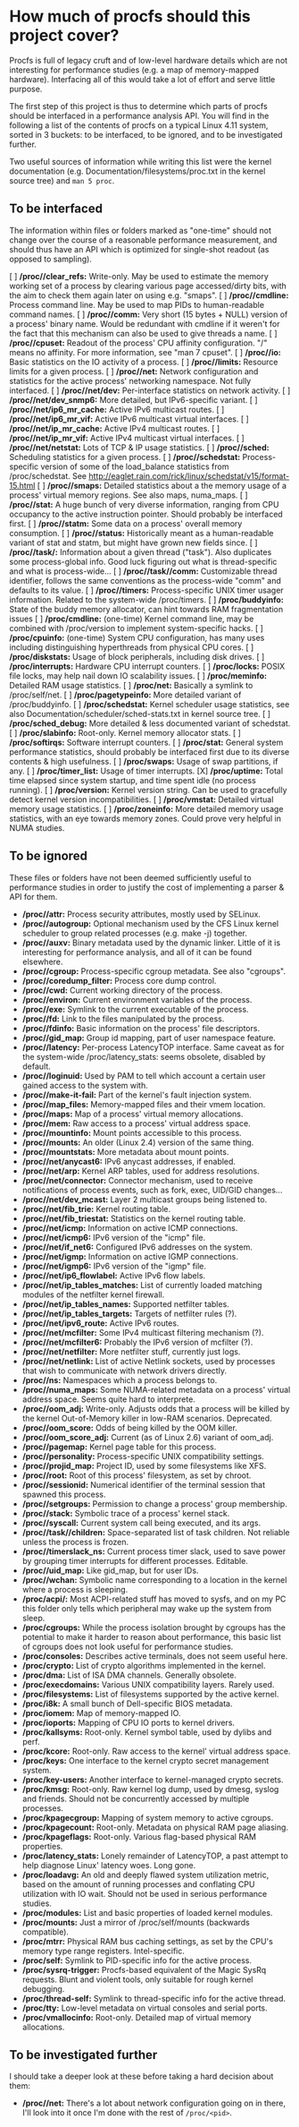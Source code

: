 # How much of procfs should this project cover?

Procfs is full of legacy cruft and of low-level hardware details which are not
interesting for performance studies (e.g. a map of memory-mapped hardware).
Interfacing all of this would take a lot of effort and serve little purpose.

The first step of this project is thus to determine which parts of procfs should
be interfaced in a performance analysis API. You will find in the following a
list of the contents of procfs on a typical Linux 4.11 system, sorted in 3
buckets: to be interfaced, to be ignored, and to be investigated further.

Two useful sources of information while writing this list were the kernel
documentation (e.g. Documentation/filesystems/proc.txt in the kernel source
tree) and `man 5 proc`.

## To be interfaced

The information within files or folders marked as "one-time" should not change
over the course of a reasonable performance measurement, and should thus have
an API which is optimized for single-shot readout (as opposed to sampling).

[ ] **/proc/<pid>/clear_refs:** Write-only. May be used to estimate the memory
    working set of a process by clearing various page accessed/dirty bits, with
    the aim to check them again later on using e.g. "smaps".
[ ] **/proc/<pid>/cmdline:** Process command line. May be used to map PIDs to
    human-readable command names.
[ ] **/proc/<pid>/comm:** Very short (15 bytes + NULL) version of a process'
    binary name. Would be redundant with cmdline if it weren't for the fact that
    this mechanism can also be used to give threads a name.
[ ] **/proc/<pid>/cpuset:** Readout of the process' CPU affinity configuration.
    "/" means no affinity. For more information, see "man 7 cpuset".
[ ] **/proc/<pid>/io:** Basic statistics on the IO activity of a process.
[ ] **/proc/<pid>/limits:** Resource limits for a given process.
[ ] **/proc/<pid>/net:** Network configuration and statistics for the active
    process' networking namespace. Not fully interfaced.
[ ] **/proc/<pid>/net/dev:** Per-interface statistics on network activity.
[ ] **/proc/<pid>/net/dev_snmp6:** More detailed, but IPv6-specific variant.
[ ] **/proc/<pid>/net/ip6_mr_cache:** Active IPv6 multicast routes.
[ ] **/proc/<pid>/net/ip6_mr_vif:** Active IPv6 multicast virtual interfaces.
[ ] **/proc/<pid>/net/ip_mr_cache:** Active IPv4 multicast routes.
[ ] **/proc/<pid>/net/ip_mr_vif:** Active IPv4 multicast virtual interfaces.
[ ] **/proc/<pid>/net/netstat:** Lots of TCP & IP usage statistics.
[ ] **/proc/<pid>/sched:** Scheduling statistics for a given process.
[ ] **/proc/<pid>/schedstat:** Process-specific version of some of the
    load_balance statistics from /proc/schedstat. See
    http://eaglet.rain.com/rick/linux/schedstat/v15/format-15.html
[ ] **/proc/<pid>/smaps:** Detailed statistics about a the memory usage of a
    process' virtual memory regions. See also maps, numa_maps.
[ ] **/proc/<pid>/stat:** A huge bunch of very diverse information, ranging from
    CPU occupancy to the active instruction pointer. Should probably be
    interfaced first.
[ ] **/proc/<pid>/statm:** Some data on a process' overall memory consumption.
[ ] **/proc/<pid>/status:** Historically meant as a human-readable variant of
    stat and statm, but might have grown new fields since.
[ ] **/proc/<pid>/task/<tid>:** Information about a given thread ("task").
    Also duplicates some process-global info. Good luck figuring out what is
    thread-specific and what is process-wide...
[ ] **/proc/<pid>/task/<tid>/comm:** Customizable thread identifier, follows
    the same conventions as the process-wide "comm" and defaults to its value.
[ ] **/proc/<pid>/timers:** Process-specific UNIX timer usager information.
    Related to the system-wide /proc/timers.
[ ] **/proc/buddyinfo:** State of the buddy memory allocator, can hint towards
    RAM fragmentation issues
[ ] **/proc/cmdline:** (one-time) Kernel command line, may be combined with
    /proc/version to implement system-specific hacks.
[ ] **/proc/cpuinfo:** (one-time) System CPU configuration, has many uses
    including distinguishing hyperthreads from physical CPU cores.
[ ] **/proc/diskstats:** Usage of block peripherals, including disk drives.
[ ] **/proc/interrupts:** Hardware CPU interrupt counters.
[ ] **/proc/locks:** POSIX file locks, may help nail down IO scalability issues.
[ ] **/proc/meminfo:** Detailed RAM usage statistics.
[ ] **/proc/net:** Basically a symlink to /proc/self/net.
[ ] **/proc/pagetypeinfo:** More detailed variant of /proc/buddyinfo.
[ ] **/proc/schedstat:** Kernel scheduler usage statistics, see also
    Documentation/scheduler/sched-stats.txt in kernel source tree.
[ ] **/proc/sched_debug:** More detailed & less documented variant of schedstat.
[ ] **/proc/slabinfo:** Root-only. Kernel memory allocator stats.
[ ] **/proc/softirqs:** Software interrupt counters.
[ ] **/proc/stat:** General system performance statistics, should probably be
    interfaced first due to its diverse contents & high usefulness.
[ ] **/proc/swaps:** Usage of swap partitions, if any.
[ ] **/proc/timer_list:** Usage of timer interrupts.
[X] **/proc/uptime:** Total time elapsed since system startup, and time spent
    idle (no process running).
[ ] **/proc/version:** Kernel version string. Can be used to gracefully detect
    kernel version incompatibilities.
[ ] **/proc/vmstat:** Detailed virtual memory usage statistics.
[ ] **/proc/zoneinfo:** More detailed memory usage statistics, with an eye
    towards memory zones. Could prove very helpful in NUMA studies.

## To be ignored

These files or folders have not been deemed sufficiently useful to performance
studies in order to justify the cost of implementing a parser & API for them.

* **/proc/<pid>/attr:** Process security attributes, mostly used by SELinux.
* **/proc/<pid>/autogroup:** Optional mechanism used by the CFS Linux kernel
  scheduler to group related processes (e.g. make -j) together.
* **/proc/<pid>/auxv:** Binary metadata used by the dynamic linker. Little of it
  is interesting for performance analysis, and all of it can be found elsewhere.
* **/proc/<pid>/cgroup:** Process-specific cgroup metadata. See also "cgroups".
* **/proc/<pid>/coredump_filter:** Process core dump control.
* **/proc/<pid>/cwd:** Current working directory of the process.
* **/proc/<pid>/environ:** Current environment variables of the process.
* **/proc/<pid>/exe:** Symlink to the current executable of the process.
* **/proc/<pid>/fd:** Link to the files manipulated by the process.
* **/proc/<pid>/fdinfo:** Basic information on the process' file descriptors.
* **/proc/<pid>/gid_map:** Group id mapping, part of user namespace feature.
* **/proc/<pid>/latency:** Per-process LatencyTOP interface. Same caveat as for
  the system-wide /proc/latency_stats: seems obsolete, disabled by default.
* **/proc/<pid>/loginuid:** Used by PAM to tell which account a certain user
  gained access to the system with.
* **/proc/<pid>/make-it-fail:** Part of the kernel's fault injection system.
* **/proc/<pid>/map_files:** Memory-mapped files and their vmem location.
* **/proc/<pid>/maps:** Map of a process' virtual memory allocations.
* **/proc/<pid>/mem:** Raw access to a process' virtual address space.
* **/proc/<pid>/mountinfo:** Mount points accessible to this process.
* **/proc/<pid>/mounts:** An older (Linux 2.4) version of the same thing.
* **/proc/<pid>/mountstats:** More metadata about mount points.
* **/proc/<pid>/net/anycast6:** IPv6 anycast addresses, if enabled.
* **/proc/<pid>/net/arp:** Kernel ARP tables, used for address resolutions.
* **/proc/<pid>/net/connector:** Connector mechanism, used to receive
  notifications of process events, such as fork, exec, UID/GID changes...
* **/proc/<pid>/net/dev_mcast:** Layer 2 multicast groups being listened to.
* **/proc/<pid>/net/fib_trie:** Kernel routing table.
* **/proc/<pid>/net/fib_triestat:** Statistics on the kernel routing table.
* **/proc/<pid>/net/icmp:** Information on active ICMP connections.
* **/proc/<pid>/net/icmp6:** IPv6 version of the "icmp" file.
* **/proc/<pid>/net/if_net6:** Configured IPv6 addresses on the system.
* **/proc/<pid>/net/igmp:** Information on active IGMP connections.
* **/proc/<pid>/net/igmp6:** IPv6 version of the "igmp" file.
* **/proc/<pid>/net/ip6_flowlabel:** Active IPv6 flow labels.
* **/proc/<pid>/net/ip_tables_matches:** List of currently loaded matching
  modules of the netfilter kernel firewall.
* **/proc/<pid>/net/ip_tables_names:** Supported netfilter tables.
* **/proc/<pid>/net/ip_tables_targets:** Targets of netfilter rules (?).
* **/proc/<pid>/net/ipv6_route:** Active IPv6 routes.
* **/proc/<pid>/net/mcfilter:** Some IPv4 multicast filtering mechanism (?).
* **/proc/<pid>/net/mcfilter6:** Probably the IPv6 version of mcfilter (?).
* **/proc/<pid>/net/netfilter:** More netfilter stuff, currently just logs.
* **/proc/<pid>/net/netlink:** List of active Netlink sockets, used by processes
  that wish to communicate with network drivers directly.
* **/proc/<pid>/ns:** Namespaces which a process belongs to.
* **/proc/<pid>/numa_maps:** Some NUMA-related metadata on a process' virtual
  address space. Seems quite hard to interprete.
* **/proc/<pid>/oom_adj:** Write-only. Adjusts odds that a process will be
  killed by the kernel Out-of-Memory killer in low-RAM scenarios. Deprecated.
* **/proc/<pid>/oom_score:** Odds of being killed by the OOM killer.
* **/proc/<pid>/oom_score_adj:** Current (as of Linux 2.6) variant of oom_adj.
* **/proc/<pid>/pagemap:** Kernel page table for this process.
* **/proc/<pid>/personality:** Process-specific UNIX compatibility settings.
* **/proc/<pid>/projid_map:** Project ID, used by some filesystems like XFS.
* **/proc/<pid>/root:** Root of this process' filesystem, as set by chroot.
* **/proc/<pid>/sessionid:** Numerical identifier of the terminal session that
  spawned this process.
* **/proc/<pid>/setgroups:** Permission to change a process' group membership.
* **/proc/<pid>/stack:** Symbolic trace of a process' kernel stack.
* **/proc/<pid>/syscall:** Current system call being executed, and its args.
* **/proc/<pid>/task/<tid>/children:** Space-separated list of task children.
  Not reliable unless the process is frozen.
* **/proc/<pid>/timerslack_ns:** Current process timer slack, used to save power
  by grouping timer interrupts for different processes. Editable.
* **/proc/<pid>/uid_map:** Like gid_map, but for user IDs.
* **/proc/<pid>/wchan:** Symbolic name corresponding to a location in the kernel
  where a process is sleeping.
* **/proc/acpi/:** Most ACPI-related stuff has moved to sysfs, and on my PC
  this folder only tells which peripheral may wake up the system from sleep.
* **/proc/cgroups:** While the process isolation brought by cgroups has the
  potential to make it harder to reason about performance, this basic list of
  cgroups does not look useful for performance studies.
* **/proc/consoles:** Describes active terminals, does not seem useful here.
* **/proc/crypto:** List of crypto algorithms implemented in the kernel.
* **/proc/dma:** List of ISA DMA channels. Generally obsolete.
* **/proc/execdomains:** Various UNIX compatibility layers. Rarely used.
* **/proc/filesystems:** List of filesystems supported by the active kernel.
* **/proc/i8k:** A small bunch of Dell-specific BIOS metadata.
* **/proc/iomem:** Map of memory-mapped IO.
* **/proc/ioports:** Mapping of CPU IO ports to kernel drivers.
* **/proc/kallsyms:** Root-only. Kernel symbol table, used by dylibs and perf.
* **/proc/kcore:** Root-only. Raw access to the kernel' virtual address space.
* **/proc/keys:** One interface to the kernel crypto secret management system.
* **/proc/key-users:** Another interface to kernel-managed crypto secrets.
* **/proc/kmsg:** Root-only. Raw kernel log dump, used by dmesg, syslog and
  friends. Should not be concurrently accessed by multiple processes.
* **/proc/kpagecgroup:** Mapping of system memory to active cgroups.
* **/proc/kpagecount:** Root-only. Metadata on physical RAM page aliasing.
* **/proc/kpageflags:** Root-only. Various flag-based physical RAM properties.
* **/proc/latency_stats:** Lonely remainder of LatencyTOP, a past attempt to
  help diagnose Linux' latency woes. Long gone.
* **/proc/loadavg:** An old and deeply flawed system utilization metric, based
  on the amount of running processes and conflating CPU utilization with IO
  wait. Should not be used in serious performance studies.
* **/proc/modules:** List and basic properties of loaded kernel modules.
* **/proc/mounts:** Just a mirror of /proc/self/mounts (backwards compatible).
* **/proc/mtrr:** Physical RAM bus caching settings, as set by the CPU's memory
  type range registers. Intel-specific.
* **/proc/self:** Symlink to PID-specific info for the active process.
* **/proc/sysrq-trigger:** Procfs-based equivalent of the Magic SysRq requests.
  Blunt and violent tools, only suitable for rough kernel debugging.
* **/proc/thread-self:** Symlink to thread-specific info for the active thread.
* **/proc/tty:** Low-level metadata on virtual consoles and serial ports.
* **/proc/vmallocinfo:** Root-only. Detailed map of virtual memory allocations.

## To be investigated further

I should take a deeper look at these before taking a hard decision about them:

* **/proc/<pid>/net:** There's a lot about network configuration going on in
  there, I'll look into it once I'm done with the rest of `/proc/<pid>`.
